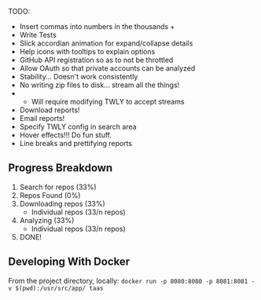TODO:
* Insert commas into numbers in the thousands +
* Write Tests
* Slick accordian animation for expand/collapse details
* Help icons with tooltips to explain options
* GitHub API registration so as to not be throttled
* Allow OAuth so that private accounts can be analyzed
* Stability... Doesn't work consistently
* No writing zip files to disk... stream all the things!
* * Will require modifying TWLY to accept streams
* Download reports!
* Email reports!
* Specify TWLY config in search area
* Hover effects!!! Do fun stuff.
* Line breaks and prettifying reports

## Progress Breakdown
1. Search for repos (33%)
2. Repos Found (0%)
3. Downloading repos (33%)
    - Individual repos (33/n repos)
4. Analyzing (33%)
    - Individual repos (33/n repos)
5. DONE!

## Developing With Docker
From the project directory, locally:
`docker run -p 8080:8080 -p 8081:8081 -v $(pwd):/usr/src/app/ taas`
